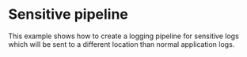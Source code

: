 # Sensitive pipeline

This example shows how to create a logging pipeline for sensitive logs which
will be sent to a different location than normal application logs.
